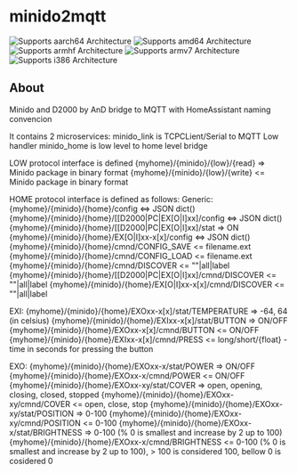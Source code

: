 # minido2mqtt


![Supports aarch64 Architecture][aarch64-shield] ![Supports amd64 Architecture][amd64-shield] ![Supports armhf Architecture][armhf-shield] ![Supports armv7 Architecture][armv7-shield] ![Supports i386 Architecture][i386-shield]

## About

Minido and D2000 by AnD bridge to MQTT with HomeAssistant naming convencion

[aarch64-shield]: https://img.shields.io/badge/aarch64-yes-green.svg
[amd64-shield]: https://img.shields.io/badge/amd64-yes-green.svg
[armhf-shield]: https://img.shields.io/badge/armhf-yes-green.svg
[armv7-shield]: https://img.shields.io/badge/armv7-yes-green.svg
[i386-shield]: https://img.shields.io/badge/i386-yes-green.svg

It contains 2 microservices:
minido_link is TCPCLient/Serial to MQTT Low handler
minido_home is low level to home level bridge


LOW protocol interface is defined
{myhome}/{minido}/{low}/{read} => Minido package in binary format
{myhome}/{minido}/{low}/{write} <= Minido package in binary format

HOME protocol interface is defined as follows:
Generic:
{myhome}/{minido}/{home}/config <=> JSON dict() 
{myhome}/{minido}/{home}/[[D2000|PC|EX[O|I]xx]/config <=> JSON dict()
{myhome}/{minido}/{home}/[[D2000|PC|EX[O|I]xx]/stat => ON 
{myhome}/{minido}/{home}/EX[O|I]xx-x[x]/config <=> JSON dict()
{myhome}/{minido}/{home}/cmnd/CONFIG_SAVE <= filename.ext
{myhome}/{minido}/{home}/cmnd/CONFIG_LOAD <= filename.ext
{myhome}/{minido}/{home}/cmnd/DISCOVER <= ""|all|label
{myhome}/{minido}/{home}/[[D2000|PC|EX[O|I]xx]/cmnd/DISCOVER <= ""|all|label
{myhome}/{minido}/{home}/EX[O|I]xx-x[x]/cmnd/DISCOVER <= ""|all|label

EXI:
{myhome}/{minido}/{home}/EXOxx-x[x]/stat/TEMPERATURE => -64, 64 (in celsius)
{myhome}/{minido}/{home}/EXIxx-x[x]/stat/BUTTON => ON/OFF
{myhome}/{minido}/{home}/EXOxx-x[x]/cmnd/BUTTON <= ON/OFF
{myhome}/{minido}/{home}/EXIxx-x[x]/cmnd/PRESS <= long/short/{float} - time in seconds for pressing the button

EXO:
{myhome}/{minido}/{home}/EXOxx-x/stat/POWER => ON/OFF
{myhome}/{minido}/{home}/EXOxx-x/cmnd/POWER <= ON/OFF
{myhome}/{minido}/{home}/EXOxx-xy/stat/COVER => open, opening, closing, closed, stopped
{myhome}/{minido}/{home}/EXOxx-xy/cmnd/COVER <= open, close, stop
{myhome}/{minido}/{home}/EXOxx-xy/stat/POSITION => 0-100
{myhome}/{minido}/{home}/EXOxx-xy/cmnd/POSITION <= 0-100
{myhome}/{minido}/{home}/EXOxx-x/stat/BRIGHTNESS => 0-100 (% 0 is smallest and increase by 2 up to 100)
{myhome}/{minido}/{home}/EXOxx-x/cmnd/BRIGHTNESS <= 0-100 (% 0 is smallest and increase by 2 up to 100), > 100 is considered 100, bellow 0 is cosidered 0

